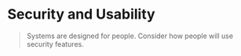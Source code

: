 # Security and Usability
> Systems are designed for people. Consider how people will use security features.

